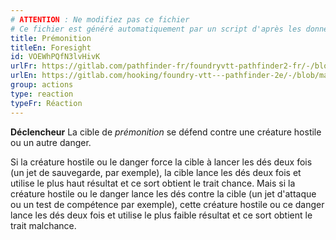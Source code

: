 ```yaml
---
# ATTENTION : Ne modifiez pas ce fichier
# Ce fichier est généré automatiquement par un script d'après les données du module Foundry VTT officiel et de sa traduction
title: Prémonition
titleEn: Foresight
id: VOEWhPQfN3lvHivK
urlFr: https://gitlab.com/pathfinder-fr/foundryvtt-pathfinder2-fr/-/blob/master/data/classes/VOEWhPQfN3lvHivK.htm
urlEn: https://gitlab.com/hooking/foundry-vtt---pathfinder-2e/-/blob/master/packs/data/classes.db/foresight.json
group: actions
type: reaction
typeFr: Réaction
---
```

**Déclencheur** La cible de <em>prémonition</em> se défend contre une créature hostile ou un autre danger.

Si la créature hostile ou le danger force la cible à lancer les dés deux fois (un jet de sauvegarde, par exemple), la cible lance les dés deux fois et utilise le plus haut résultat et ce sort obtient le trait chance. Mais si la créature hostile ou le danger lance les dés contre la cible (un jet d'attaque ou un test de compétence par exemple), cette créature hostile ou ce danger lance les dés deux fois et utilise le plus faible résultat et ce sort obtient le trait malchance.


